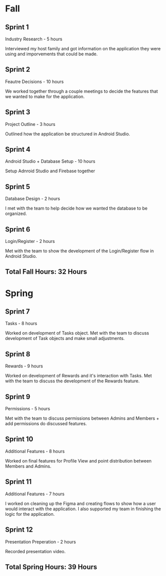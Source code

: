 # Fall
## Sprint 1
Industry Research - 5 hours

Interviewed my host family and got information on the application they were using and imporvements that could be made.
## Sprint 2
Feautre Decisions - 10 hours

We worked together through a couple meetings to decide the features that we wanted to make for the application. 
## Sprint 3
Project Outline - 3 hours

Outlined how the application be structured in Android Studio.
## Sprint 4
Android Studio + Database Setup - 10 hours

Setup Adnroid Studio and Firebase together
## Sprint 5
Database Design - 2 hours

I met with the team to help decide how we wanted the database to be organized.
## Sprint 6
Login/Register - 2 hours

Met with the team to show the development of the Login/Register flow in Android Studio.

## Total Fall Hours: 32 Hours

# Spring
## Sprint 7
Tasks - 8 hours

Worked on development of Tasks object. Met with the team to discuss development of Task objects and make small adjustments. 
## Sprint 8
Rewards - 9 hours

Worked on development of Rewards and it's interaction with Tasks. Met with the team to discuss the development of the Rewards feature.
## Sprint 9
Permissions - 5 hours

Met with the team to discuss permissions between Admins and Members + add permissions do discussed features.
## Sprint 10
Additional Features - 8 hours

Worked on final features for Profile View and point distribution between Members and Admins.

## Sprint 11
Additional Features - 7 hours

I worked on cleaning up the Figma and creating flows to show how a user would interact with the application. I also supported my team in finishing the logic for the application.
## Sprint 12
Presentation Preperation - 2 hours

Recorded presentation video.

## Total Spring Hours: 39 Hours
